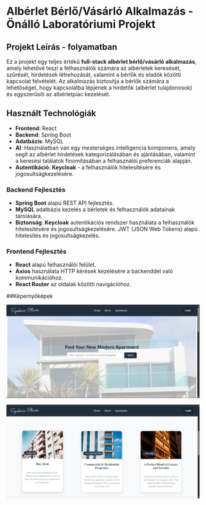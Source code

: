 # Albérlet Bérlő/Vásárló Alkalmazás - Önálló Laboratóriumi Projekt 

## Projekt Leírás - folyamatban

Ez a projekt egy teljes értékű **full-stack albérlet bérlő/vásárló alkalmazás**, amely lehetővé teszi a felhasználók számára az albérletek keresését, szűrését, hirdetések létrehozását, valamint a bérlők és eladók közötti kapcsolat felvételét. Az alkalmazás biztosítja a bérlők számára a lehetőséget, hogy kapcsolatba lépjenek a hirdetők (albérlet tulajdonosok) és egyszerűsíti az albérletpiac kezelését.

## Használt Technológiák

- **Frontend**: React
- **Backend**: Spring Boot
- **Adatbázis**: MySQL
- **AI**: Használatban van egy mesterséges intelligencia komponens, amely segít az albérlet hirdetések kategorizálásában és ajánlásában, valamint a keresési találatok finomításában a felhasználói preferenciák alapján.
- **Autentikáció**: **Keycloak** - a felhasználók hitelesítésére és jogosultságkezelésére.

### Backend Fejlesztés

- **Spring Boot** alapú REST API fejlesztés.
- **MySQL** adatbázis kezelés a bérletek és felhasználók adatainak tárolására.
- **Biztonság**: **Keycloak** autentikációs rendszer használata a felhasználók hitelesítésére és jogosultságkezelésére. JWT (JSON Web Tokens) alapú hitelesítés és jogosultságkezelés.

### Frontend Fejlesztés

- **React** alapú felhasználói felület.
- **Axios** használata HTTP kérések kezelésére a backenddel való kommunikációhoz.
- **React Router** az oldalak közötti navigációhoz.


##Képernyőképek

![KezdőKépernyő](images/startscreen.png)

![Hírdetések](images/apartmentscreen.png)
